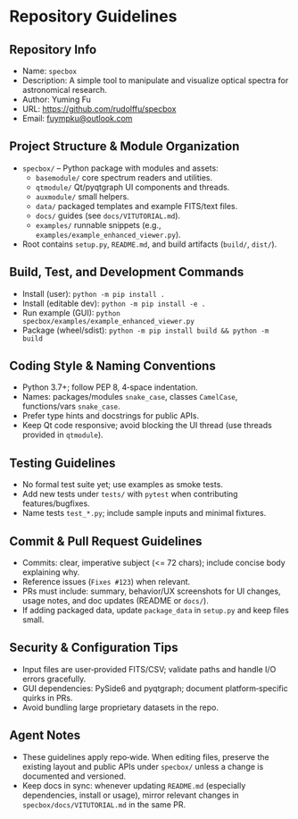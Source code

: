 # Repository Guidelines

## Repository Info
- Name: `specbox`
- Description: A simple tool to manipulate and visualize optical spectra for astronomical research.
- Author: Yuming Fu
- URL: https://github.com/rudolffu/specbox
- Email: fuympku@outlook.com

## Project Structure & Module Organization
- `specbox/` – Python package with modules and assets:
  - `basemodule/` core spectrum readers and utilities.
  - `qtmodule/` Qt/pyqtgraph UI components and threads.
  - `auxmodule/` small helpers.
  - `data/` packaged templates and example FITS/text files.
  - `docs/` guides (see `docs/VITUTORIAL.md`).
  - `examples/` runnable snippets (e.g., `examples/example_enhanced_viewer.py`).
- Root contains `setup.py`, `README.md`, and build artifacts (`build/`, `dist/`).

## Build, Test, and Development Commands
- Install (user): `python -m pip install .`
- Install (editable dev): `python -m pip install -e .`
- Run example (GUI): `python specbox/examples/example_enhanced_viewer.py`
- Package (wheel/sdist): `python -m pip install build && python -m build`

## Coding Style & Naming Conventions
- Python 3.7+; follow PEP 8, 4‑space indentation.
- Names: packages/modules `snake_case`, classes `CamelCase`, functions/vars `snake_case`.
- Prefer type hints and docstrings for public APIs.
- Keep Qt code responsive; avoid blocking the UI thread (use threads provided in `qtmodule`).

## Testing Guidelines
- No formal test suite yet; use examples as smoke tests.
- Add new tests under `tests/` with `pytest` when contributing features/bugfixes.
- Name tests `test_*.py`; include sample inputs and minimal fixtures.

## Commit & Pull Request Guidelines
- Commits: clear, imperative subject (<= 72 chars); include concise body explaining why.
- Reference issues (`Fixes #123`) when relevant.
- PRs must include: summary, behavior/UX screenshots for UI changes, usage notes, and doc updates (README or `docs/`).
- If adding packaged data, update `package_data` in `setup.py` and keep files small.

## Security & Configuration Tips
- Input files are user‑provided FITS/CSV; validate paths and handle I/O errors gracefully.
- GUI dependencies: PySide6 and pyqtgraph; document platform‑specific quirks in PRs.
- Avoid bundling large proprietary datasets in the repo.

## Agent Notes
- These guidelines apply repo‑wide. When editing files, preserve the existing layout and public APIs under `specbox/` unless a change is documented and versioned.
- Keep docs in sync: whenever updating `README.md` (especially dependencies, install or usage), mirror relevant changes in `specbox/docs/VITUTORIAL.md` in the same PR.
